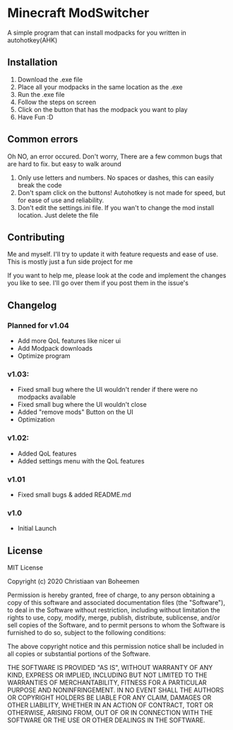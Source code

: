 # Minecraft ModSwitcher

A simple program that can install modpacks for you written in autohotkey(AHK)

## Installation

1. Download the .exe file
2. Place all your modpacks in the same location as the .exe
3. Run the .exe file
4. Follow the steps on screen
5. Click on the button that has the modpack you want to play
6. Have Fun :D

## Common errors

Oh NO, an error occured. Don't worry, There are a few common bugs that are hard to fix.
but easy to walk around
1. Only use letters and numbers. No spaces or dashes, this can easily break the code
2. Don't spam click on the buttons! Autohotkey is not made for speed, but for ease of use and reliability.
3. Don't edit the settings.ini file. If you wan't to change the mod install location. Just delete the file 
## Contributing
Me and myself. I'll try to update it with feature requests and ease of use. This is mostly just a fun side project for me

If you want to help me, please look at the code and implement the changes you like to see. I'll go over them if you post them in the issue's

## Changelog
### Planned for v1.04
- Add more QoL features like nicer ui
- Add Modpack downloads
- Optimize program
### v1.03:
- Fixed small bug where the UI wouldn't render if there were no modpacks available
- Fixed small bug where the UI wouldn't close
- Added "remove mods" Button on the UI
- Optimization
### v1.02:
- Added QoL features
- Added settings menu with the QoL features
### v1.01
- Fixed small bugs & added README.md
### v1.0
- Initial Launch

## License
MIT License

Copyright (c) 2020 Christiaan van Boheemen

Permission is hereby granted, free of charge, to any person obtaining a copy
of this software and associated documentation files (the "Software"), to deal
in the Software without restriction, including without limitation the rights
to use, copy, modify, merge, publish, distribute, sublicense, and/or sell
copies of the Software, and to permit persons to whom the Software is
furnished to do so, subject to the following conditions:

The above copyright notice and this permission notice shall be included in all
copies or substantial portions of the Software.

THE SOFTWARE IS PROVIDED "AS IS", WITHOUT WARRANTY OF ANY KIND, EXPRESS OR
IMPLIED, INCLUDING BUT NOT LIMITED TO THE WARRANTIES OF MERCHANTABILITY,
FITNESS FOR A PARTICULAR PURPOSE AND NONINFRINGEMENT. IN NO EVENT SHALL THE
AUTHORS OR COPYRIGHT HOLDERS BE LIABLE FOR ANY CLAIM, DAMAGES OR OTHER
LIABILITY, WHETHER IN AN ACTION OF CONTRACT, TORT OR OTHERWISE, ARISING FROM,
OUT OF OR IN CONNECTION WITH THE SOFTWARE OR THE USE OR OTHER DEALINGS IN THE
SOFTWARE.